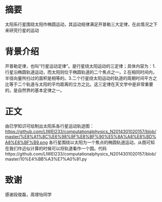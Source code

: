 # 摘要
  太阳系行星围绕太阳作椭圆运动，其运动规律满足开普勒三大定律，在此情况之下来研究行星的运动
# 背景介绍
  开普勒定律，也叫“行星运动定律”。是行星绕太阳运动的三定律；具体内容为：1.行星沿椭圆轨道运动，而太阳则位于椭圆轨道的二个焦点之一。2.在相同时间内，半径向量所扫过的面积是相等的。3.二个行星绕太阳运动的轨道的周期时间平方之比等于二个轨道与太阳的平均距离的立方之比。这三定律在天文学中是非常重要的。是自然界的基本定律之一。
# 正文
  由已学知识可绘制出太阳系各行星运动轨迹图：https://github.com/LIWEI233/computationalphysics_N2014301020157/blob/master/%E8%A1%8C%E6%98%9F%E8%BF%90%E5%8A%A8%E8%BD%A8%E8%BF%B9.png
  各行星围绕以太阳为一个焦点的椭圆轨道运动，从图可知在我们作近似计算的时候可以将轨道看作一个圆。代码https://github.com/LIWEI233/computationalphysics_N2014301020157/blob/master/10%E4%BB%A3%E7%A0%81.py
# 致谢
  感谢段俊磊，周璟怡同学
